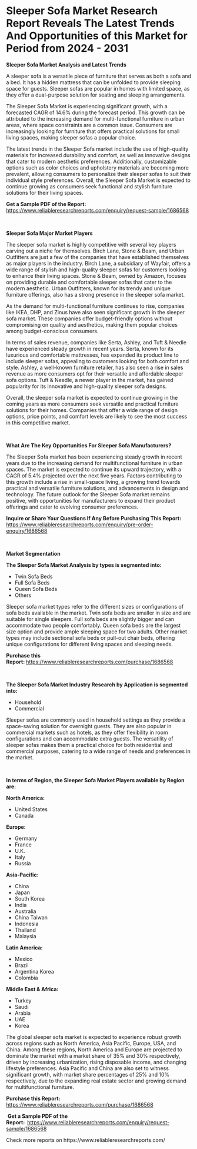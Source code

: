 <p><h1>Sleeper Sofa Market Research Report Reveals The Latest Trends And Opportunities of this Market for Period from 2024 - 2031</h1></p><p><strong>Sleeper Sofa Market Analysis and Latest Trends</strong></p>
<p><p>A sleeper sofa is a versatile piece of furniture that serves as both a sofa and a bed. It has a hidden mattress that can be unfolded to provide sleeping space for guests. Sleeper sofas are popular in homes with limited space, as they offer a dual-purpose solution for seating and sleeping arrangements.</p><p>The Sleeper Sofa Market is experiencing significant growth, with a forecasted CAGR of 14.6% during the forecast period. This growth can be attributed to the increasing demand for multi-functional furniture in urban areas, where space constraints are a common issue. Consumers are increasingly looking for furniture that offers practical solutions for small living spaces, making sleeper sofas a popular choice.</p><p>The latest trends in the Sleeper Sofa market include the use of high-quality materials for increased durability and comfort, as well as innovative designs that cater to modern aesthetic preferences. Additionally, customizable options such as color choices and upholstery materials are becoming more prevalent, allowing consumers to personalize their sleeper sofas to suit their individual style preferences. Overall, the Sleeper Sofa Market is expected to continue growing as consumers seek functional and stylish furniture solutions for their living spaces.</p></p>
<p><strong>Get a Sample PDF of the Report:&nbsp;</strong> <a href="https://www.reliableresearchreports.com/enquiry/request-sample/1686568">https://www.reliableresearchreports.com/enquiry/request-sample/1686568</a></p>
<p>&nbsp;</p>
<p><strong>Sleeper Sofa Major Market Players</strong></p>
<p><p>The sleeper sofa market is highly competitive with several key players carving out a niche for themselves. Birch Lane, Stone & Beam, and Urban Outfitters are just a few of the companies that have established themselves as major players in the industry. Birch Lane, a subsidiary of Wayfair, offers a wide range of stylish and high-quality sleeper sofas for customers looking to enhance their living spaces. Stone & Beam, owned by Amazon, focuses on providing durable and comfortable sleeper sofas that cater to the modern aesthetic. Urban Outfitters, known for its trendy and unique furniture offerings, also has a strong presence in the sleeper sofa market.</p><p>As the demand for multi-functional furniture continues to rise, companies like IKEA, DHP, and Zinus have also seen significant growth in the sleeper sofa market. These companies offer budget-friendly options without compromising on quality and aesthetics, making them popular choices among budget-conscious consumers.</p><p>In terms of sales revenue, companies like Serta, Ashley, and Tuft & Needle have experienced steady growth in recent years. Serta, known for its luxurious and comfortable mattresses, has expanded its product line to include sleeper sofas, appealing to customers looking for both comfort and style. Ashley, a well-known furniture retailer, has also seen a rise in sales revenue as more consumers opt for their versatile and affordable sleeper sofa options. Tuft & Needle, a newer player in the market, has gained popularity for its innovative and high-quality sleeper sofa designs.</p><p>Overall, the sleeper sofa market is expected to continue growing in the coming years as more consumers seek versatile and practical furniture solutions for their homes. Companies that offer a wide range of design options, price points, and comfort levels are likely to see the most success in this competitive market.</p></p>
<p>&nbsp;</p>
<p><strong>What Are The Key Opportunities For Sleeper Sofa Manufacturers?</strong></p>
<p><p>The Sleeper Sofa market has been experiencing steady growth in recent years due to the increasing demand for multifunctional furniture in urban spaces. The market is expected to continue its upward trajectory, with a CAGR of 5.4% projected over the next five years. Factors contributing to this growth include a rise in small-space living, a growing trend towards practical and versatile furniture solutions, and advancements in design and technology. The future outlook for the Sleeper Sofa market remains positive, with opportunities for manufacturers to expand their product offerings and cater to evolving consumer preferences.</p></p>
<p><strong>Inquire or Share Your Questions If Any Before Purchasing This Report:</strong> <a href="https://www.reliableresearchreports.com/enquiry/pre-order-enquiry/1686568">https://www.reliableresearchreports.com/enquiry/pre-order-enquiry/1686568</a></p>
<p>&nbsp;</p>
<p><strong>Market Segmentation</strong></p>
<p><strong>The Sleeper Sofa Market Analysis by types is segmented into:</strong></p>
<p><ul><li>Twin Sofa Beds</li><li>Full Sofa Beds</li><li>Queen Sofa Beds</li><li>Others</li></ul></p>
<p><p>Sleeper sofa market types refer to the different sizes or configurations of sofa beds available in the market. Twin sofa beds are smaller in size and are suitable for single sleepers. Full sofa beds are slightly bigger and can accommodate two people comfortably. Queen sofa beds are the largest size option and provide ample sleeping space for two adults. Other market types may include sectional sofa beds or pull-out chair beds, offering unique configurations for different living spaces and sleeping needs.</p></p>
<p><strong>Purchase this Report:&nbsp;</strong><a href="https://www.reliableresearchreports.com/purchase/1686568">https://www.reliableresearchreports.com/purchase/1686568</a></p>
<p>&nbsp;</p>
<p><strong>The Sleeper Sofa Market Industry Research by Application is segmented into:</strong></p>
<p><ul><li>Household</li><li>Commercial</li></ul></p>
<p><p>Sleeper sofas are commonly used in household settings as they provide a space-saving solution for overnight guests. They are also popular in commercial markets such as hotels, as they offer flexibility in room configurations and can accommodate extra guests. The versatility of sleeper sofas makes them a practical choice for both residential and commercial purposes, catering to a wide range of needs and preferences in the market.</p></p>
<p>&nbsp;</p>
<p><strong>In terms of Region, the Sleeper Sofa Market Players available by Region are:</strong></p>
<p>
    <p> <strong> North America: </strong>
        <ul>
            <li>United States</li>
            <li>Canada</li>
        </ul>
        </p> 
    <p> <strong> Europe: </strong>
        <ul>
            <li>Germany</li>
            <li>France</li>
            <li>U.K.</li>
            <li>Italy</li>
            <li>Russia</li>
        </ul>
        </p> 
    <p> <strong> Asia-Pacific: </strong>
        <ul>
            <li>China</li>
            <li>Japan</li>
            <li>South Korea</li>
            <li>India</li>
            <li>Australia</li>
            <li>China Taiwan</li>
            <li>Indonesia</li>
            <li>Thailand</li>
            <li>Malaysia</li>
        </ul>
        </p> 
    <p> <strong> Latin America: </strong>
        <ul>
            <li>Mexico</li>
            <li>Brazil</li>
            <li>Argentina Korea</li>
            <li>Colombia</li>
        </ul>
        </p> 
    <p> <strong> Middle East & Africa: </strong>
        <ul>
            <li>Turkey</li>
            <li>Saudi</li>
            <li>Arabia</li>
            <li>UAE</li>
            <li>Korea</li>
        </ul>
    </p>
    </p>
<p><p>The global sleeper sofa market is expected to experience robust growth across regions such as North America, Asia Pacific, Europe, USA, and China. Among these regions, North America and Europe are projected to dominate the market with a market share of 35% and 30% respectively, driven by increasing urbanization, rising disposable income, and changing lifestyle preferences. Asia Pacific and China are also set to witness significant growth, with market share percentages of 25% and 10% respectively, due to the expanding real estate sector and growing demand for multifunctional furniture.</p></p>
<p><strong>Purchase this Report: </strong><a href="https://www.reliableresearchreports.com/purchase/1686568">https://www.reliableresearchreports.com/purchase/1686568</a></p>
<p>&nbsp;<strong>Get a Sample PDF of the Report:&nbsp;&nbsp;</strong><a href="https://www.reliableresearchreports.com/enquiry/request-sample/1686568">https://www.reliableresearchreports.com/enquiry/request-sample/1686568</a></p>
<p><strong></strong></p>
<p>Check more reports on https://www.reliableresearchreports.com/</p>